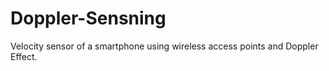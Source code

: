 # Doppler-Sensning
Velocity sensor of a smartphone using wireless access points and Doppler Effect. 
